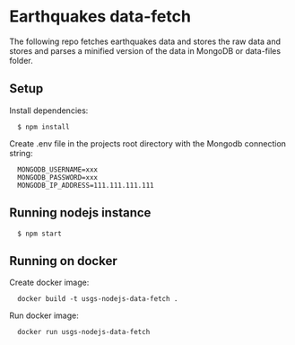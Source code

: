 # Earthquakes data-fetch
The following repo fetches earthquakes data and stores the raw data and stores and parses a minified version of the data in MongoDB or data-files folder.

## Setup
  Install dependencies:
  ```
    $ npm install
  ```

  Create .env file in the projects root directory with the Mongodb connection string:
  ```
    MONGODB_USERNAME=xxx
    MONGODB_PASSWORD=xxx
    MONGODB_IP_ADDRESS=111.111.111.111
  ```

## Running nodejs instance
  ```
    $ npm start
  ```

## Running on docker
  Create docker image:
  ```
    docker build -t usgs-nodejs-data-fetch .
  ```

  Run docker image:
  ```
    docker run usgs-nodejs-data-fetch 
  ```